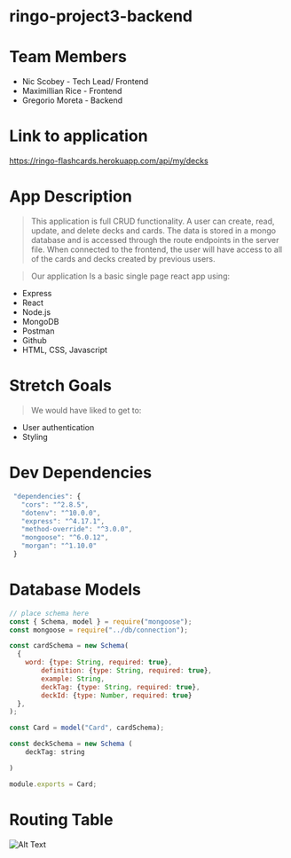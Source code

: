 # ringo-project3-backend

# Team Members
- Nic Scobey - Tech Lead/ Frontend
- Maximillian Rice - Frontend
- Gregorio Moreta - Backend

# Link to application
https://ringo-flashcards.herokuapp.com/api/my/decks

# App Description
>This application is full CRUD functionality. A user can create, read, update, and delete decks and cards. 
The data is stored in a mongo database and is accessed through the route endpoints in the server file. 
When connected to the frontend, the user will have access to all of the cards and decks created by previous users.

>Our application Is a basic single page react app using: 
- Express
- React
- Node.js
- MongoDB
- Postman
- Github
- HTML, CSS, Javascript

# Stretch Goals
>We would have liked to get to:
- User authentication
- Styling

# Dev Dependencies
 
 ```javascript
  "dependencies": {
    "cors": "^2.8.5",
    "dotenv": "^10.0.0",
    "express": "^4.17.1",
    "method-override": "^3.0.0",
    "mongoose": "^6.0.12",
    "morgan": "^1.10.0"
  }
 ```

# Database Models

```javascript
// place schema here
const { Schema, model } = require("mongoose");
const mongoose = require("../db/connection");

const cardSchema = new Schema(
  {
    word: {type: String, required: true},
		definition: {type: String, required: true},
		example: String,
		deckTag: {type: String, required: true},
		deckId: {type: Number, required: true}
  },
);

const Card = model("Card", cardSchema);

const deckSchema = new Schema (
	deckTag: string

)

module.exports = Card;
```


# Routing Table
![Alt Text](https://i.imgur.com/B50ekA0.png)
